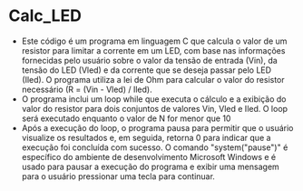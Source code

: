 # Calc_LED

- Este código é um programa em linguagem C que calcula o valor de um resistor para limitar a corrente em um LED, com base nas informações fornecidas pelo usuário sobre o valor da tensão de entrada (Vin), da tensão do LED (Vled) e da corrente que se deseja passar pelo LED (Iled). O programa utiliza a lei de Ohm para calcular o valor do resistor necessário (R = (Vin - Vled) / Iled).
- O programa inclui um loop while que executa o cálculo e a exibição do valor do resistor para dois conjuntos de valores Vin, Vled e Iled. O loop será executado enquanto o valor de N for menor que 10
- Após a execução do loop, o programa pausa para permitir que o usuário visualize os resultados e, em seguida, retorna 0 para indicar que a execução foi concluída com sucesso. O comando "system("pause")" é específico do ambiente de desenvolvimento Microsoft Windows e é usado para pausar a execução do programa e exibir uma mensagem para o usuário pressionar uma tecla para continuar.
